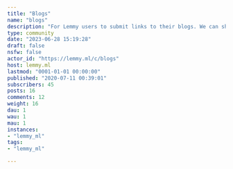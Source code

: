 ```yaml
---
title: "Blogs" 
name: "blogs"
description: "For Lemmy users to submit links to their blogs. We can share each other's posts using software like https://git.sr.ht/~sircmpwn/openring to amplify our voices!"
type: community
date: "2023-06-28 15:19:28"
draft: false
nsfw: false
actor_id: "https://lemmy.ml/c/blogs"
host: lemmy.ml
lastmod: "0001-01-01 00:00:00"
published: "2020-07-11 00:39:01"
subscribers: 45
posts: 16
comments: 12
weight: 16
dau: 1
wau: 1
mau: 1
instances:
- "lemmy_ml"
tags: 
- "lemmy_ml"

---
```

